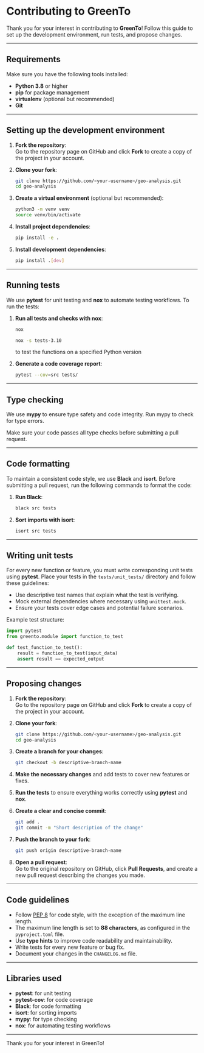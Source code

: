# Contributing to GreenTo

Thank you for your interest in contributing to **GreenTo**! Follow this guide to set up the development environment, run tests, and propose changes.

---

## Requirements

Make sure you have the following tools installed:

- **Python 3.8** or higher
- **pip** for package management
- **virtualenv** (optional but recommended)
- **Git**

---

## Setting up the development environment

1. **Fork the repository**:  
    Go to the repository page on GitHub and click **Fork** to create a copy of the project in your account.

2. **Clone your fork**:  
    ```bash
    git clone https://github.com/<your-username>/geo-analysis.git
    cd geo-analysis
    ```

2. **Create a virtual environment** (optional but recommended):
    ```bash
    python3 -m venv venv
    source venv/bin/activate
    ```

3. **Install project dependencies**:
    ```bash
    pip install -e .
    ```

4. **Install development dependencies**:
    ```bash
    pip install .[dev]
    ```
---

## Running tests

We use **pytest** for unit testing and **nox** to automate testing workflows. To run the tests:

1. **Run all tests and checks with nox**:
    ```bash
    nox
    ```

    ```bash
    nox -s tests-3.10
    ```
    
    to test the functions on a specified Python version


2. **Generate a code coverage report**:
    ```bash
    pytest --cov=src tests/
    ```

---

## Type checking

We use **mypy** to ensure type safety and code integrity. Run mypy to check for type errors.

Make sure your code passes all type checks before submitting a pull request.

---

## Code formatting

To maintain a consistent code style, we use **Black** and **isort**. Before submitting a pull request, run the following commands to format the code:

1. **Run Black**:
    ```bash
    black src tests
    ```

2. **Sort imports with isort**:
    ```bash
    isort src tests
    ```
---

## Writing unit tests

For every new function or feature, you must write corresponding unit tests using **pytest**. Place your tests in the `tests/unit_tests/` directory and follow these guidelines:

- Use descriptive test names that explain what the test is verifying.
- Mock external dependencies where necessary using `unittest.mock`.
- Ensure your tests cover edge cases and potential failure scenarios.

Example test structure:
```python
import pytest
from greento.module import function_to_test

def test_function_to_test():
    result = function_to_test(input_data)
    assert result == expected_output
```

---

## Proposing changes

1. **Fork the repository**:  
    Go to the repository page on GitHub and click **Fork** to create a copy of the project in your account.

2. **Clone your fork**:  
    ```bash
    git clone https://github.com/<your-username>/geo-analysis.git
    cd geo-analysis
    ```

3. **Create a branch for your changes**:  
    ```bash
    git checkout -b descriptive-branch-name
    ```

4. **Make the necessary changes** and add tests to cover new features or fixes.

5. **Run the tests** to ensure everything works correctly using **pytest** and **nox**.

6. **Create a clear and concise commit**:  
    ```bash
    git add .
    git commit -m "Short description of the change"
    ```

7. **Push the branch to your fork**:  
    ```bash
    git push origin descriptive-branch-name
    ```

8. **Open a pull request**:  
    Go to the original repository on GitHub, click **Pull Requests**, and create a new pull request describing the changes you made.

---

## Code guidelines

- Follow [PEP 8](https://peps.python.org/pep-0008/) for code style, with the exception of the maximum line length.
- The maximum line length is set to **88 characters**, as configured in the `pyproject.toml` file.
- Use **type hints** to improve code readability and maintainability.
- Write tests for every new feature or bug fix.
- Document your changes in the `CHANGELOG.md` file.

---

## Libraries used

- **pytest**: for unit testing
- **pytest-cov**: for code coverage
- **Black**: for code formatting
- **isort**: for sorting imports
- **mypy**: for type checking
- **nox**: for automating testing workflows

---

Thank you for your interest in GreenTo!